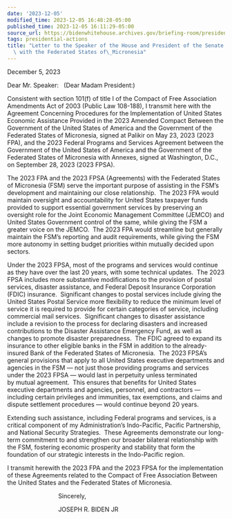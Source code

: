 ```yaml
---
date: '2023-12-05'
modified_time: 2023-12-05 16:48:28-05:00
published_time: 2023-12-05 16:11:29-05:00
source_url: https://bidenwhitehouse.archives.gov/briefing-room/presidential-actions/2023/12/05/letter-to-the-speaker-of-the-house-and-president-of-the-senate-on-an-agreement-with-the-federated-states-of-micronesia/
tags: presidential-actions
title: "Letter to the Speaker of the House and President of the Senate on an Agreement\
  \ with the Federated States of\_Micronesia"
---
```

 
December 5, 2023

Dear Mr. Speaker:   (Dear Madam President:)  
  
Consistent with section 101(f) of title I of the Compact of Free
Association Amendments Act of 2003 (Public Law 108-188), I transmit here
with the Agreement Concerning Procedures for the Implementation of
United States Economic Assistance Provided in the 2023 Amended Compact
Between the Government of the United States of America and the
Government of the Federated States of Micronesia, signed at Palikir on
May 23, 2023 (2023 FPA), and the 2023 Federal Programs and Services
Agreement between the Government of the United States of America and the
Government of the Federated States of Micronesia with Annexes, signed at
Washington, D.C., on September 28, 2023 (2023 FPSA).  
  
The 2023 FPA and the 2023 FPSA (Agreements) with the Federated States of
Micronesia (FSM) serve the important purpose of assisting in the FSM’s
development and maintaining our close relationship.  The 2023 FPA would
maintain oversight and accountability for United States taxpayer funds
provided to support essential government services by preserving an
oversight role for the Joint Economic Management Committee (JEMCO) and
United States Government control of the same, while giving the FSM a
greater voice on the JEMCO.  The 2023 FPA would streamline but generally
maintain the FSM’s reporting and audit requirements, while giving the
FSM more autonomy in setting budget priorities within mutually decided
upon sectors.   
  
Under the 2023 FPSA, most of the programs and services would continue as
they have over the last 20 years, with some technical updates.  The 2023
FPSA includes more substantive modifications to the provision of postal
services, disaster assistance, and Federal Deposit Insurance Corporation
(FDIC) insurance.  Significant changes to postal services include giving
the United States Postal Service more flexibility to reduce the minimum
level of service it is required to provide for certain categories of
service, including commercial mail services.  Significant changes to
disaster assistance include a revision to the process for declaring
disasters and increased contributions to the Disaster Assistance
Emergency Fund, as well as changes to promote disaster preparedness. 
The FDIC agreed to expand its insurance to other eligible banks in the
FSM in addition to the already-insured Bank of the Federated States
of Micronesia.  The 2023 FPSA’s general provisions that apply to all
United States executive departments and agencies in the FSM — not just
those providing programs and services under the 2023 FPSA — would last
in perpetuity unless terminated by mutual agreement.  This ensures that
benefits for United States executive departments and agencies,
personnel, and contractors — including certain privileges and
immunities, tax exemptions, and claims and dispute settlement procedures
— would continue beyond 20 years.  
  
Extending such assistance, including Federal programs and services, is a
critical component of my Administration’s Indo-Pacific, Pacific
Partnership, and National Security Strategies.  These Agreements
demonstrate our long-term commitment to and strengthen our broader
bilateral relationship with the FSM, fostering economic prosperity and
stability that form the foundation of our strategic interests in the
Indo-Pacific region.  
  
I transmit herewith the 2023 FPA and the 2023 FPSA for the
implementation of these Agreements related to the Compact of Free
Association Between the United States and the Federated States of
Micronesia.  
  
                              Sincerely,  
  
  
                              JOSEPH R. BIDEN JR
